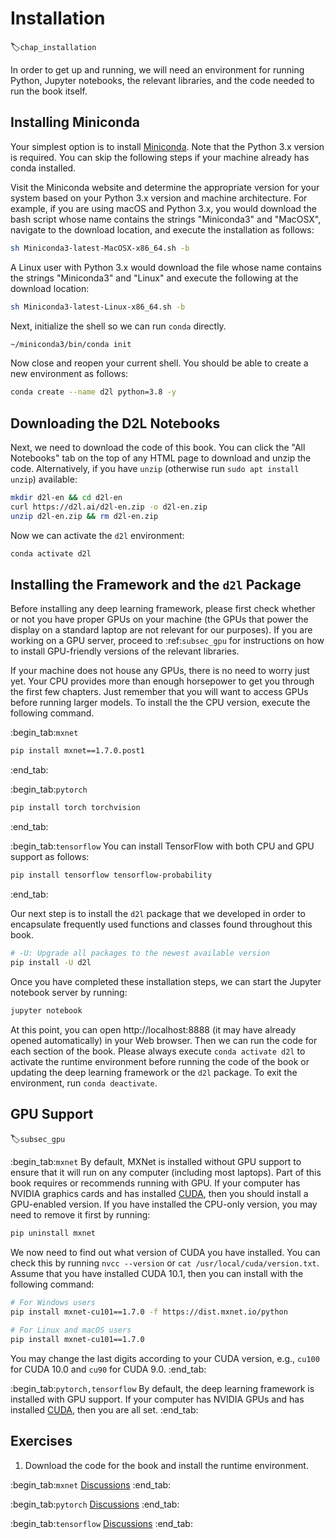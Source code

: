 # Installation
:label:`chap_installation`

In order to get up and running,
we will need an environment for running Python,
Jupyter notebooks, the relevant libraries, 
and the code needed to run the book itself.

## Installing Miniconda

Your simplest option is to install
[Miniconda](https://conda.io/en/latest/miniconda.html). 
Note that the Python 3.x version is required. 
You can skip the following steps 
if your machine already has conda installed.

Visit the Miniconda website and determine 
the appropriate version for your system
based on your Python 3.x version and machine architecture.
For example, if you are using macOS and Python 3.x,
you would download the bash script 
whose name contains the strings "Miniconda3" and "MacOSX",
navigate to the download location,
and execute the installation as follows:

```bash
sh Miniconda3-latest-MacOSX-x86_64.sh -b
```


A Linux user with Python 3.x 
would download the file
whose name contains the strings "Miniconda3" and "Linux" 
and execute the following at the download location:

```bash
sh Miniconda3-latest-Linux-x86_64.sh -b
```


Next, initialize the shell so we can run `conda` directly.

```bash
~/miniconda3/bin/conda init
```


Now close and reopen your current shell. 
You should be able to create 
a new environment as follows:

```bash
conda create --name d2l python=3.8 -y
```


## Downloading the D2L Notebooks

Next, we need to download the code of this book. 
You can click the "All Notebooks" tab 
on the top of any HTML page 
to download and unzip the code.
Alternatively, if you have `unzip` 
(otherwise run `sudo apt install unzip`) available:

```bash
mkdir d2l-en && cd d2l-en
curl https://d2l.ai/d2l-en.zip -o d2l-en.zip
unzip d2l-en.zip && rm d2l-en.zip
```


Now we can activate the `d2l` environment:

```bash
conda activate d2l
```


## Installing the Framework and the `d2l` Package

Before installing any deep learning framework, 
please first check whether or not 
you have proper GPUs on your machine
(the GPUs that power the display 
on a standard laptop are not relevant for our purposes).
If you are working on a GPU server,
proceed to :ref:`subsec_gpu` 
for instructions on how 
to install GPU-friendly versions
of the relevant libraries.

If your machine does not house any GPUs,
there is no need to worry just yet.
Your CPU provides more than enough horsepower 
to get you through the first few chapters.
Just remember that you will want to access GPUs 
before running larger models.
To install the the CPU version,
execute the following command.


:begin_tab:`mxnet`

```bash
pip install mxnet==1.7.0.post1
```


:end_tab:


:begin_tab:`pytorch`

```bash
pip install torch torchvision
```


:end_tab:

:begin_tab:`tensorflow`
You can install TensorFlow with both CPU and GPU support as follows:

```bash
pip install tensorflow tensorflow-probability
```


:end_tab:


Our next step is to install 
the `d2l` package that we developed 
in order to encapsulate
frequently used functions and classes
found throughout this book.

```bash
# -U: Upgrade all packages to the newest available version
pip install -U d2l
```


Once you have completed these installation steps, we can start the Jupyter notebook server by running:

```bash
jupyter notebook
```


At this point, you can open http://localhost:8888 
(it may have already opened automatically) in your Web browser. 
Then we can run the code for each section of the book.
Please always execute `conda activate d2l` 
to activate the runtime environment
before running the code of the book 
or updating the deep learning framework or the `d2l` package.
To exit the environment, 
run `conda deactivate`.


## GPU Support
:label:`subsec_gpu`

:begin_tab:`mxnet`
By default, MXNet is installed without GPU support
to ensure that it will run on any computer (including most laptops).
Part of this book requires or recommends running with GPU.
If your computer has NVIDIA graphics cards and has installed [CUDA](https://developer.nvidia.com/cuda-downloads),
then you should install a GPU-enabled version.
If you have installed the CPU-only version,
you may need to remove it first by running:

```bash
pip uninstall mxnet
```


We now need to find out what version of CUDA you have installed.
You can check this by running `nvcc --version` 
or `cat /usr/local/cuda/version.txt`.
Assume that you have installed CUDA 10.1,
then you can install with the following command:

```bash
# For Windows users
pip install mxnet-cu101==1.7.0 -f https://dist.mxnet.io/python

# For Linux and macOS users
pip install mxnet-cu101==1.7.0
```


You may change the last digits according to your CUDA version, e.g., `cu100` for
CUDA 10.0 and `cu90` for CUDA 9.0.
:end_tab:


:begin_tab:`pytorch,tensorflow`
By default, the deep learning framework is installed with GPU support.
If your computer has NVIDIA GPUs and has installed [CUDA](https://developer.nvidia.com/cuda-downloads),
then you are all set.
:end_tab:

## Exercises

1. Download the code for the book and install the runtime environment.

:begin_tab:`mxnet`
[Discussions](https://discuss.d2l.ai/t/23)
:end_tab:

:begin_tab:`pytorch`
[Discussions](https://discuss.d2l.ai/t/24)
:end_tab:

:begin_tab:`tensorflow`
[Discussions](https://discuss.d2l.ai/t/436)
:end_tab:
